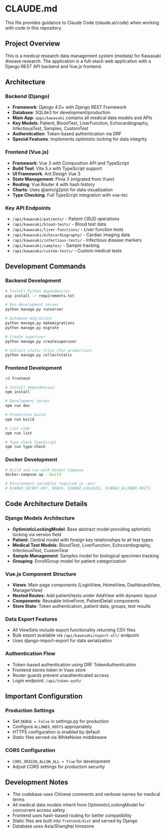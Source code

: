 # CLAUDE.md

This file provides guidance to Claude Code (claude.ai/code) when working with code in this repository.

## Project Overview

This is a medical research data management system (medata) for Kawasaki disease research. The application is a full-stack web application with a Django REST API backend and Vue.js frontend.

## Architecture

### Backend (Django)
- **Framework**: Django 4.0+ with Django REST Framework
- **Database**: SQLite3 for development/production
- **Main App**: `apps/kawasaki` contains all medical data models and APIs
- **Key Models**: Patient, BloodTest, LiverFunction, Echocardiography, InfectiousTest, Samples, CustomTest
- **Authentication**: Token-based authentication via DRF
- **Special Features**: Implements optimistic locking for data integrity

### Frontend (Vue.js)
- **Framework**: Vue 3 with Composition API and TypeScript
- **Build Tool**: Vite 5.x with TypeScript support
- **UI Framework**: Ant Design Vue 3
- **State Management**: Pinia 3 (migrated from Vuex)
- **Routing**: Vue Router 4 with hash history
- **Charts**: Uses @antv/g2plot for data visualization
- **Type Checking**: Full TypeScript integration with vue-tsc

### Key API Endpoints
- `/api/kawasaki/patients/` - Patient CRUD operations
- `/api/kawasaki/blood-tests/` - Blood test data
- `/api/kawasaki/liver-functions/` - Liver function tests
- `/api/kawasaki/echocardiography/` - Cardiac imaging data
- `/api/kawasaki/infectious-tests/` - Infectious disease markers
- `/api/kawasaki/samples/` - Sample tracking
- `/api/kawasaki/custom-tests/` - Custom medical tests

## Development Commands

### Backend Development
```bash
# Install Python dependencies
pip install -r requirements.txt

# Run development server
python manage.py runserver

# Database migrations
python manage.py makemigrations
python manage.py migrate

# Create superuser
python manage.py createsuperuser

# Collect static files (for production)
python manage.py collectstatic
```

### Frontend Development
```bash
cd frontend

# Install dependencies
npm install

# Development server
npm run dev

# Production build
npm run build

# Lint code
npm run lint

# Type check TypeScript
npm run type-check
```

### Docker Development
```bash
# Build and run with Docker Compose
docker-compose up --build

# Environment variables required in .env:
# DJANGO_SECRET_KEY, DEBUG, DJANGO_LOGLEVEL, DJANGO_ALLOWED_HOSTS
```

## Code Architecture Details

### Django Models Architecture
- **OptimisticLockingModel**: Base abstract model providing optimistic locking via version field
- **Patient**: Central model with foreign key relationships to all test types
- **Medical Test Models**: BloodTest, LiverFunction, Echocardiography, InfectiousTest, CustomTest
- **Sample Management**: Samples model for biological specimen tracking
- **Grouping**: EnrollGroup model for patient categorization

### Vue.js Component Structure
- **Views**: Main page components (LoginView, HomeView, DashboardView, ManagerView)
- **Nested Routes**: Add patient/tests under AddView with dynamic layout
- **Components**: Reusable InlineForm, PatientDetail components
- **Store State**: Token authentication, patient data, groups, test results

### Data Export Features
- All ViewSets include export functionality returning CSV files
- Bulk export available via `/api/kawasaki/export-all/` endpoint
- Uses django-import-export for data serialization

### Authentication Flow
- Token-based authentication using DRF TokenAuthentication
- Frontend stores token in Vuex store
- Router guards prevent unauthenticated access
- Login endpoint: `/api/token-auth/`

## Important Configuration

### Production Settings
- Set `DEBUG = False` in settings.py for production
- Configure `ALLOWED_HOSTS` appropriately
- HTTPS configuration is enabled by default
- Static files served via WhiteNoise middleware

### CORS Configuration
- `CORS_ORIGIN_ALLOW_ALL = True` for development
- Adjust CORS settings for production security

## Development Notes

- The codebase uses Chinese comments and verbose names for medical terms
- All medical data models inherit from OptimisticLockingModel for concurrent access safety
- Frontend uses hash-based routing for better compatibility
- Static files are built into `frontend/dist` and served by Django
- Database uses Asia/Shanghai timezone